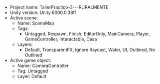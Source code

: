<!-- UNITY CODE ASSIST INSTRUCTIONS START -->
- Project name: TallerPractico-3---RURALMENTE
- Unity version: Unity 6000.0.38f1
- Active scene:
  - Name: SceneMap
  - Tags:
    - Untagged, Respawn, Finish, EditorOnly, MainCamera, Player, GameController, Interactable, Casa
  - Layers:
    - Default, TransparentFX, Ignore Raycast, Water, UI, Outlined, No Outlined
- Active game object:
  - Name: CameraController
  - Tag: Untagged
  - Layer: Default
<!-- UNITY CODE ASSIST INSTRUCTIONS END -->